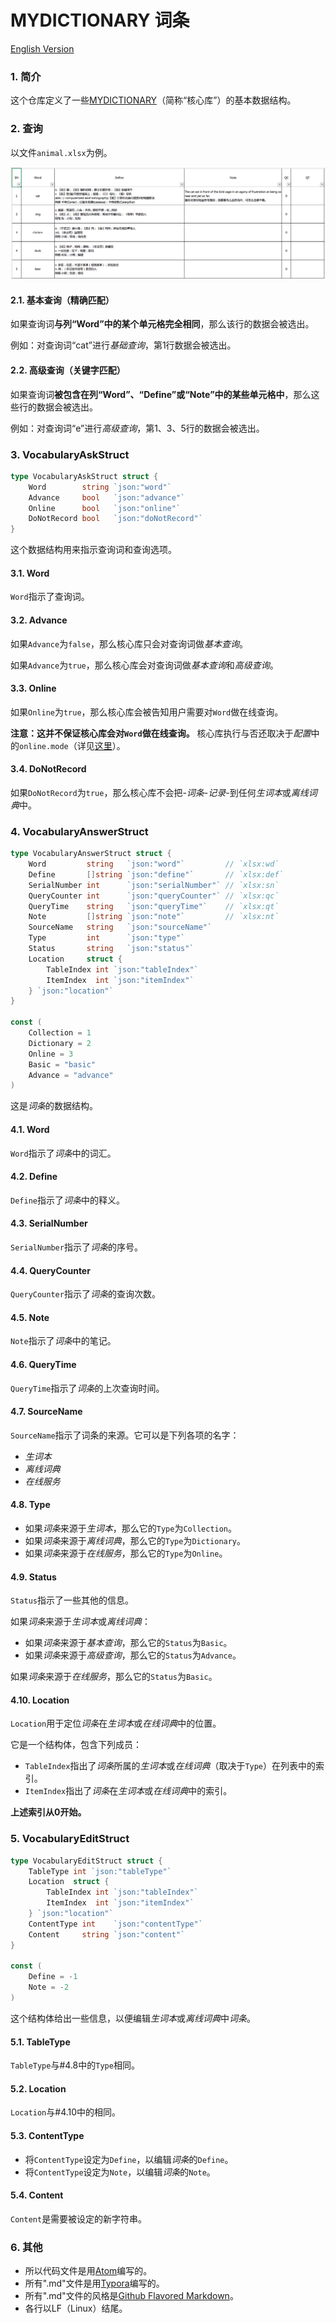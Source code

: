 # MYDICTIONARY 词条

[English Version](./README.md)

### 1. 简介

这个仓库定义了一些[MYDICTIONARY](https://github.com/zzc-tongji/mydictionary/blob/master/README.zh-Hans.md)（简称“核心库”）的基本数据结构。

### 2. 查询

以文件`animal.xlsx`为例。

![animal](./README.picture/animal.png)

#### 2.1. 基本查询（精确匹配）

如果查询词**与列“Word”中的某个单元格完全相同**，那么该行的数据会被选出。

例如：对查询词“cat”进行*基础查询*，第1行数据会被选出。

#### 2.2. 高级查询（关键字匹配）

如果查询词**被包含在列“Word”、“Define”或“Note”中的某些单元格中**，那么这些行的数据会被选出。

例如：对查询词“e”进行*高级查询*，第1、3、5行的数据会被选出。

### 3. VocabularyAskStruct

```go
type VocabularyAskStruct struct {
	Word        string `json:"word"`
	Advance     bool   `json:"advance"`
	Online      bool   `json:"online"`
	DoNotRecord bool   `json:"doNotRecord"`
}
```

这个数据结构用来指示查询词和查询选项。

#### 3.1. Word

`Word`指示了查询词。

#### 3.2. Advance

如果`Advance`为`false`，那么核心库只会对查询词做*基本查询*。

如果`Advance`为`true`，那么核心库会对查询词做*基本查询*和*高级查询*。

#### 3.3. Online

如果`Online`为`true`，那么核心库会被告知用户需要对`Word`做在线查询。

**注意：这并不保证核心库会对`Word`做在线查询。** 核心库执行与否还取决于*配置*中的`online.mode`（详见[这里](https://github.com/zzc-tongji/mydictionary/README.zh-Hans.md#2431-mode)）。

#### 3.4. DoNotRecord

如果`DoNotRecord`为`true`，那么核心库不会把-*词条*-*记录*-到任何*生词本*或*离线词典*中。

### 4. VocabularyAnswerStruct

```go
type VocabularyAnswerStruct struct {
	Word         string   `json:"word"`         // `xlsx:wd`
	Define       []string `json:"define"`       // `xlsx:def`
	SerialNumber int      `json:"serialNumber"` // `xlsx:sn`
	QueryCounter int      `json:"queryCounter"` // `xlsx:qc`
	QueryTime    string   `json:"queryTime"`    // `xlsx:qt`
	Note         []string `json:"note"`         // `xlsx:nt`
	SourceName   string   `json:"sourceName"`
	Type         int      `json:"type"`
	Status       string   `json:"status"`
	Location     struct {
		TableIndex int `json:"tableIndex"`
		ItemIndex  int `json:"itemIndex"`
	} `json:"location"`
}

const (
	Collection = 1
	Dictionary = 2
	Online = 3
	Basic = "basic"
	Advance = "advance"
)
```

这是*词条*的数据结构。

#### 4.1. Word

`Word`指示了*词条*中的词汇。

#### 4.2. Define

`Define`指示了*词条*中的释义。

#### 4.3. SerialNumber

`SerialNumber`指示了*词条*的序号。

#### 4.4. QueryCounter

`QueryCounter`指示了*词条*的查询次数。

#### 4.5. Note

`Note`指示了*词条*中的笔记。

#### 4.6. QueryTime

`QueryTime`指示了*词条*的上次查询时间。

#### 4.7. SourceName

`SourceName`指示了词条的来源。它可以是下列各项的名字：

- *生词本*
- *离线词典*
- *在线服务*

#### 4.8. Type

- 如果*词条*来源于*生词本*，那么它的`Type`为`Collection`。
- 如果*词条*来源于*离线词典*，那么它的`Type`为`Dictionary`。
- 如果*词条*来源于*在线服务*，那么它的`Type`为`Online`。

#### 4.9. Status

`Status`指示了一些其他的信息。

如果*词条*来源于*生词本*或*离线词典*：

- 如果*词条*来源于*基本查询*，那么它的`Status`为`Basic`。
- 如果*词条*来源于*高级查询*，那么它的`Status`为`Advance`。

如果*词条*来源于*在线服务*，那么它的`Status`为`Basic`。

#### 4.10. Location

`Location`用于定位*词条*在*生词本*或*在线词典*中的位置。

它是一个结构体，包含下列成员：

- `TableIndex`指出了*词条*所属的*生词本*或*在线词典*（取决于`Type`）在列表中的索引。
- `ItemIndex`指出了*词条*在*生词本*或*在线词典*中的索引。

**上述索引从0开始。**

### 5. VocabularyEditStruct

```go
type VocabularyEditStruct struct {
	TableType int `json:"tableType"`
	Location  struct {
		TableIndex int `json:"tableIndex"`
		ItemIndex  int `json:"itemIndex"`
	} `json:"location"`
	ContentType int    `json:"contentType"`
	Content     string `json:"content"`
}

const (
	Define = -1
	Note = -2
)
```

这个结构体给出一些信息，以便编辑*生词本*或*离线词典*中*词条*。

#### 5.1. TableType

`TableType`与\#4.8中的`Type`相同。

#### 5.2. Location

`Location`与\#4.10中的相同。

#### 5.3. ContentType

- 将`ContentType`设定为`Define`，以编辑*词条*的`Define`。
- 将`ContentType`设定为`Note`，以编辑*词条*的`Note`。

#### 5.4. Content

`Content`是需要被设定的新字符串。

### 6. 其他

- 所以代码文件是用[Atom](https://atom.io/)编写的。
- 所有".md"文件是用[Typora](http://typora.io)编写的。
- 所有".md"文件的风格是[Github Flavored Markdown](https://guides.github.com/features/mastering-markdown/#GitHub-flavored-markdown)。
- 各行以LF（Linux）结尾。
